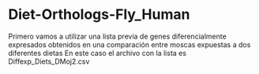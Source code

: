 # Diet-Orthologs-Fly_Human  
Primero vamos a utilizar una lista previa de genes diferencialmente expresados obtenidos en una comparación entre moscas expuestas a dos diferentes dietas
En este caso el archivo con la lista es Diffexp_Diets_DMoj2.csv
